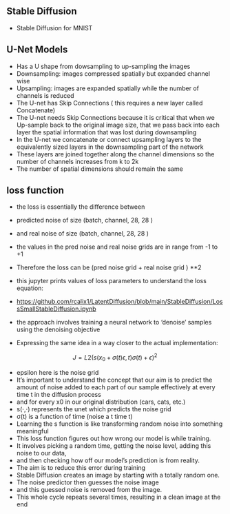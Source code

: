 ## Stable Diffusion

* Stable Diffusion for MNIST

## U-Net Models

* Has a U shape from dowsampling to up-sampling the images
* Downsampling: images compressed spatially but expanded channel wise
* Upsampling: images are expanded spatially while the number of channels is reduced
* The U-net has Skip Connections ( this requires a new layer called Concatenate)
* The U-net needs Skip Connections because it is critical that when we Up-sample back to the original image size, that we pass back into each layer the spatial information that was lost during downsampling
* In the U-net we concatenate or connect upsampling layers to the equivalently sized layers in the downsampling part of the network
* These layers are joined together along the channel dimensions so the number of channels increases from k to 2k
* The number of spatial dimensions should remain the same

## loss function

* the loss is essentially the difference between
* predicted noise of size (batch, channel, 28, 28 )
* and real noise of size (batch, channel, 28, 28 )
* the values in the pred noise and real noise grids are in range from -1 to +1
* Therefore the loss can be (pred noise grid  + real noise grid ) **2
* this jupyter prints values of loss parameters to understand the loss equation:
* https://github.com/rcalix1/LatentDiffusion/blob/main/StableDiffusion/LossSmallStableDiffusion.ipynb
* the approach involves training a neural network to ‘denoise’ samples using the denoising objective


* Expressing the same idea in a way closer to the actual implementation:

$$
  J =   L2(  s( x_{ 0 }  + \sigma(t) \epsilon, t )  \sigma(t) + \epsilon )^2
$$

* epsilon here is the noise grid
* It’s important to understand the concept that our aim is to predict the amount of noise added to each part of our sample effectively at every time t in the diffusion process
*  and for every x0​ in our original distribution (cars, cats, etc.)
* s(⋅,⋅) represents the unet which predicts the noise grid
* σ(t) is a function of time (noise a t time t)
* Learning the s function is like transforming random noise into something meaningful
* This loss function figures out how wrong our model is while training.
* It involves picking a random time, getting the noise level, adding this noise to our data,
* and then checking how off our model’s prediction is from reality.
* The aim is to reduce this error during training
* Stable Diffusion creates an image by starting with a totally random one.
* The noise predictor then guesses the noise  image 
* and this guessed noise is removed from the image.
* This whole cycle repeats several times, resulting in a clean image at the end
  
